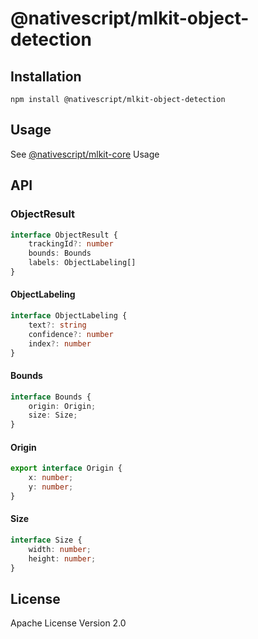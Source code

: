 # @nativescript/mlkit-object-detection

## Installation

```cli
npm install @nativescript/mlkit-object-detection
```

## Usage

See [@nativescript/mlkit-core](/packages/mlkit-core/README.md) Usage

## API 

### ObjectResult
```ts
interface ObjectResult {
    trackingId?: number
    bounds: Bounds
    labels: ObjectLabeling[]
}
```
#### ObjectLabeling

```ts
interface ObjectLabeling {
    text?: string
    confidence?: number
    index?: number
}
```
#### Bounds

```ts
interface Bounds {
    origin: Origin;
    size: Size;
}
```
#### Origin

```ts
export interface Origin {
    x: number;
    y: number;
}
```
#### Size

```ts
interface Size {
    width: number;
    height: number;
}
```

## License

Apache License Version 2.0
